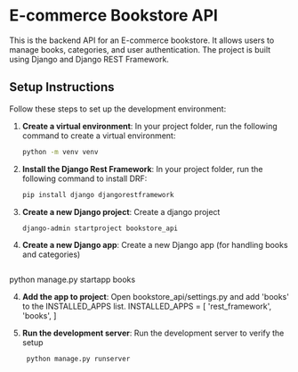 # E-commerce Bookstore API

This is the backend API for an E-commerce bookstore. It allows users to manage books, categories, and user authentication. The project is built using Django and Django REST Framework.


## Setup Instructions

Follow these steps to set up the development environment:

1. **Create a virtual environment**:
   In your project folder, run the following command to create a virtual environment:
   ```bash
   python -m venv venv

2. **Install the Django Rest Framework**:
   In your project folder, run the following command to install DRF:
   ```bash
   pip install django djangorestframework 

3. **Create a new Django project**:
   Create a django project
   ```bash
   django-admin startproject bookstore_api

4. **Create a new Django app**:
   Create a new Django app (for handling books and categories)
   ```bash
  python manage.py startapp books

4. **Add the app to project**:
   Open bookstore_api/settings.py and add 'books' to the INSTALLED_APPS list.
   INSTALLED_APPS = [
    'rest_framework',  
    'books', 
]

4. **Run the development server**:
   Run the development server to verify the setup
   ```bash
    python manage.py runserver

